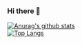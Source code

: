 ### Hi there 👋

[![Anurag's github stats](https://github-readme-stats.vercel.app/api?username=bersen66&theme=gruvbox)](https://github.com/bersen66/github-readme-stats)  
[![Top Langs](https://github-readme-stats.vercel.app/api/top-langs/?username=bersen66&layout=compact&theme=gruvbox)](https://github.com/bersen66/github-readme-stats)
